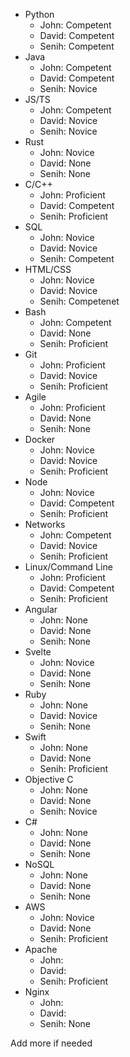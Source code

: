 - Python
  - John: Competent
  - David: Competent
  - Senih: Competent
- Java
  - John: Competent
  - David: Competent
  - Senih: Novice
- JS/TS
  - John: Competent
  - David: Novice
  - Senih: Novice
- Rust
  - John: Novice
  - David: None
  - Senih: None
- C/C++
  - John: Proficient
  - David: Competent
  - Senih: Proficient 
- SQL
  - John: Novice
  - David: Novice
  - Senih: Competent
- HTML/CSS
  - John: Novice
  - David: Novice
  - Senih: Competenet
- Bash
  - John: Competent
  - David: None
  - Senih: Proficient
- Git
  - John: Proficient
  - David: Novice
  - Senih: Proficient
- Agile
  - John: Proficient
  - David: None
  - Senih: None
- Docker
  - John: Novice
  - David: Novice 
  - Senih: Proficient
- Node
  - John: Novice
  - David: Competent
  - Senih: Proficient
- Networks
  - John: Competent
  - David: Novice
  - Senih: Proficient
- Linux/Command Line
  - John: Proficient
  - David: Competent
  - Senih: Proficient
- Angular
  - John: None
  - David: None
  - Senih: None
- Svelte
  - John: Novice 
  - David: None
  - Senih: None
- Ruby
  - John: None
  - David: Novice
  - Senih: None
- Swift
  - John: None
  - David: None
  - Senih: Proficient
- Objective C
  - John: None
  - David: None
  - Senih: Novice
- C#
  - John: None
  - David: None
  - Senih: None
- NoSQL
  - John: None
  - David: None
  - Senih: None
- AWS
  - John: Novice
  - David: None
  - Senih: Proficient
- Apache
  - John: 
  - David: 
  - Senih: Proficient
- Nginx
  - John: 
  - David: 
  - Senih: None

Add more if needed
